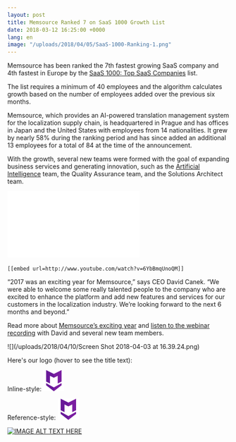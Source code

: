 ```yaml
---
layout: post
title: Memsource Ranked 7 on SaaS 1000 Growth List
date: 2018-03-12 16:25:00 +0000
lang: en
image: "/uploads/2018/04/05/SaaS-1000-Ranking-1.png"
---
```

Memsource has been ranked the 7th fastest growing SaaS company and 4th fastest in Europe by the [SaaS 1000: Top SaaS Companies](http://saas1000.com/) list.

The list requires a minimum of 40 employees and the algorithm  calculates growth based on the number of employees added over the  previous six months.

Memsource, which provides an AI-powered translation management system  for the localization supply chain, is headquartered in Prague and has  offices in Japan and the United States with employees from 14  nationalities. It grew by nearly 58% during the ranking period and has  since added an additional 13 employees for a total of 84 at the time of  the announcement.

With the growth, several new teams were formed with the goal of  expanding business services and generating innovation, such as the [Artificial Intelligence](https://www.memsource.com/blog/2018/01/09/memsource-releasing-first-feature-powered-by-artificial-intelligence/) team, the Quality Assurance team, and the Solutions Architect team.

<iframe width=”560” height=”315” src=”https://www.youtube.com/embed/dHHmUF9gs70” frameborder=”0” allowfullscreen></iframe>

    [[embed url=http://www.youtube.com/watch?v=6YbBmqUnoQM]]

“2017 was an exciting year for Memsource,” says CEO David Canek. “We  were able to welcome some really talented people to the company who are  excited to enhance the platform and add new features and services for  our customers in the localization industry. We’re looking forward to the  next 6 months and beyond.”

Read more about [Memsource’s exciting year](https://www.memsource.com/blog/2017/12/08/memsource-2017-record-year-new-teams/) and [listen to the webinar recording](https://register.gotowebinar.com/register/3146012116894640131) with David and several new team members.

![](/uploads/2018/04/10/Screen Shot 2018-04-03 at 16.39.24.png)

Here's our logo (hover to see the title text):

Inline-style:
![alt text](https://github.com/adam-p/markdown-here/raw/master/src/common/images/icon48.png "Logo Title Text 1")

Reference-style:
![alt text](https://github.com/adam-p/markdown-here/raw/master/src/common/images/icon48.png "Logo Title Text 2")

[![IMAGE ALT TEXT HERE](http://img.youtube.com/vi/dHHmUF9gs70/0.jpg)](http://www.youtube.com/watch?v=dHHmUF9gs70)